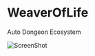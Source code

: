 # WeaverOfLife
Auto Dongeon Ecosystem

![ScreenShot](http://img15.hostingpics.net/pics/767404screenWOL.png)
